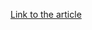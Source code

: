 [Link to the article](https://www.sans.org/cyber-security-summit/archives/file/summit-archive-1554718868.pdf)
